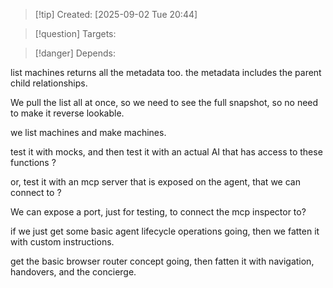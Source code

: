 
>[!tip] Created: [2025-09-02 Tue 20:44]

>[!question] Targets: 

>[!danger] Depends: 

list machines returns all the metadata too.
the metadata includes the parent child relationships.

We pull the list all at once, so we need to see the full snapshot, so no need to make it reverse lookable.

we list machines and make machines.

test it with mocks, and then test it with an actual AI that has access to these functions ?

or, test it with an mcp server that is exposed on the agent, that we can connect to ?

We can expose a port, just for testing, to connect the mcp inspector to?

if we just get some basic agent lifecycle operations going, then we fatten it with custom instructions.

get the basic browser router concept going, then fatten it with navigation, handovers, and the concierge.